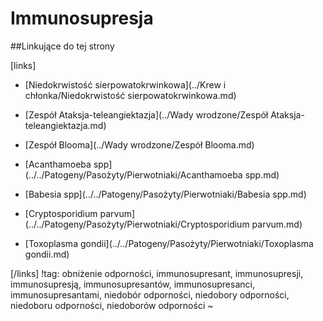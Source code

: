 # Immunosupresja





##Linkujące do tej strony

[links]

- [Niedokrwistość sierpowatokrwinkowa](../Krew i chłonka/Niedokrwistość sierpowatokrwinkowa.md)

- [Zespół Ataksja-teleangiektazja](../Wady wrodzone/Zespół Ataksja-teleangiektazja.md)

- [Zespół Blooma](../Wady wrodzone/Zespół Blooma.md)

- [Acanthamoeba spp](../../Patogeny/Pasożyty/Pierwotniaki/Acanthamoeba spp.md)

- [Babesia spp](../../Patogeny/Pasożyty/Pierwotniaki/Babesia spp.md)

- [Cryptosporidium parvum](../../Patogeny/Pasożyty/Pierwotniaki/Cryptosporidium parvum.md)

- [Toxoplasma gondii](../../Patogeny/Pasożyty/Pierwotniaki/Toxoplasma gondii.md)


[/links]
!tag: obniżenie odporności, immunosupresant, immunosupresji, immunosupresją, immunosupresantów, immunosupresanci, immunosupresantami, niedobór odporności, niedobory odporności, niedoboru odporności, niedoborów odporności
~

